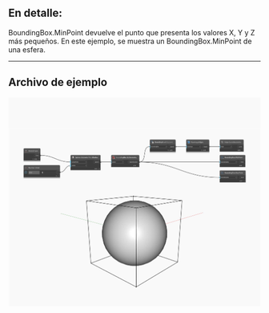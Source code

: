 ## En detalle:
BoundingBox.MinPoint devuelve el punto que presenta los valores X, Y y Z más pequeños. En este ejemplo, se muestra un BoundingBox.MinPoint de una esfera.
___
## Archivo de ejemplo

![MinPoint](./Autodesk.DesignScript.Geometry.BoundingBox.MinPoint_img.jpg)

